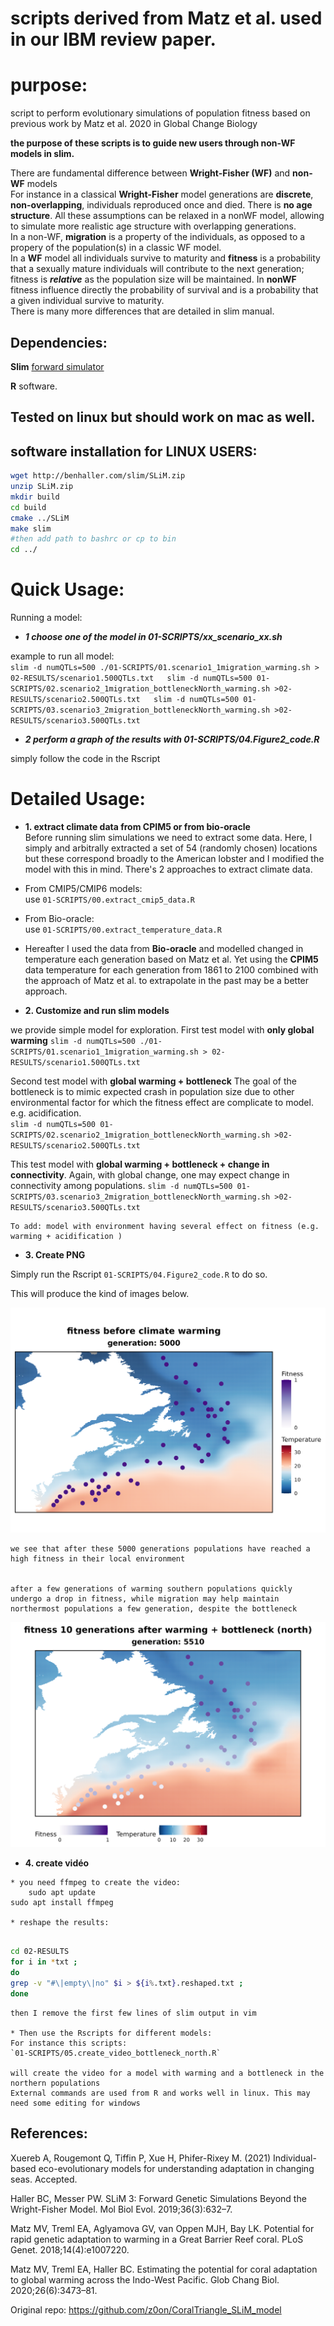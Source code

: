 # scripts derived from Matz et al. used in our IBM review paper.
# purpose:

script to perform evolutionary simulations of population fitness 
based on previous work by Matz et al. 2020 in Global Change Biology

**the purpose of these scripts is to guide new users through non-WF models in slim.**  

There are fundamental difference between **Wright-Fisher (WF)** and **non-WF** models  
For instance in a classical **Wright-Fisher** model generations are **discrete**, **non-overlapping**, individuals reproduced once and died. There is **no age structure**. All these assumptions can be relaxed in a nonWF model, allowing to simulate more realistic age structure with overlapping generations.  
In a non-WF, **migration** is a property of the individuals, as opposed to a propery of the population(s) in a classic WF model.  
In a **WF** model all individuals survive to maturity and **fitness** is a probability that a sexually mature individuals will contribute to the next generation; fitness is **_relative_** as the population size will be maintained. In **nonWF** fitness influence directly the probability of survival and is a probability that a given individual survive to maturity.  
There is many more differences that are detailed in slim manual.


## Dependencies:

**Slim** [forward simulator](https://messerlab.org/slim/)

**R** software.

## Tested on linux but should work on mac as well. 

## software installation for LINUX USERS:

```bash
wget http://benhaller.com/slim/SLiM.zip
unzip SLiM.zip
mkdir build
cd build
cmake ../SLiM
make slim
#then add path to bashrc or cp to bin
cd ../

```

# Quick Usage:

Running a model: 

 * **_1 choose one of the model in 01-SCRIPTS/xx_scenario_xx.sh_**

example to run all model:  
    ```
    slim -d numQTLs=500 ./01-SCRIPTS/01.scenario1_1migration_warming.sh > 02-RESULTS/scenario1.500QTLs.txt  
    slim -d numQTLs=500 01-SCRIPTS/02.scenario2_1migration_bottleneckNorth_warming.sh >02-RESULTS/scenario2.500QTLs.txt  
    slim -d numQTLs=500 01-SCRIPTS/03.scenario3_2migration_bottleneckNorth_warming.sh >02-RESULTS/scenario3.500QTLs.txt  
    ```

 * **_2 perform a graph of the results with 01-SCRIPTS/04.Figure2_code.R_**   
   
  simply follow the code in the Rscript  


# Detailed Usage:
 
   * **1. extract climate data from CPIM5 or from bio-oracle**    
   Before running slim simulations we need to extract some data. 
   Here, I simply and arbitrally extracted a set of 54 (randomly chosen) locations but these correspond broadly to the American lobster and I modified the model with this in mind.
   There's 2 approaches to extract climate data.
   * From CMIP5/CMIP6 models:  
        use `01-SCRIPTS/00.extract_cmip5_data.R`  
   * From Bio-oracle:  
        use `01-SCRIPTS/00.extract_temperature_data.R`  
       
   * Hereafter I used the data from **Bio-oracle** and modelled changed in temperature each generation based on Matz et al. 
        Yet using the **CPIM5** data temperature for each generation from 1861 to 2100 combined with the approach of Matz et al. to extrapolate in the past may be a better approach. 
   
   
   * **2. Customize and run slim models** 

we provide simple model for exploration.
    First test model with **only global warming** 
      ```
    slim -d numQTLs=500 ./01-SCRIPTS/01.scenario1_1migration_warming.sh > 02-RESULTS/scenario1.500QTLs.txt
    ```
    
Second test model with **global warming + bottleneck**  The goal of the bottleneck is to mimic expected crash in population size due to other environmental factor for which the fitness effect are complicate to model. e.g. acidification.       
    ```
    slim -d numQTLs=500 01-SCRIPTS/02.scenario2_1migration_bottleneckNorth_warming.sh >02-RESULTS/scenario2.500QTLs.txt  
    ```

This test model with **global warming + bottleneck + change in connectivity**. Again, with global change, one may expect change in connectivity among populations.
    ```
    slim -d numQTLs=500 01-SCRIPTS/03.scenario3_2migration_bottleneckNorth_warming.sh >02-RESULTS/scenario3.500QTLs.txt  
    ```
    
    To add: model with environment having several effect on fitness (e.g. warming + acidification )
    

   * **3. Create PNG**   

  Simply run the Rscript ```01-SCRIPTS/04.Figure2_code.R```  to do so.   
  
  This will produce the kind of images below.   
  
  ![example_graph](https://github.com/QuentinRougemont/marine_IBM_paper/blob/main/pictures/example.png) 

  
	we see that after these 5000 generations populations have reached a high fitness in their local environment 


   	after a few generations of warming southern populations quickly undergo a drop in fitness, while migration may help maintain northermost populations a few generation, despite the bottleneck  

   ![example_graph](https://github.com/QuentinRougemont/marine_IBM_paper/blob/main/pictures/example2.png)
  
  
  
   * **4. create vidéo**  
   
    * you need ffmpeg to create the video:  
    	sudo apt update  
	sudo apt install ffmpeg 

    * reshape the results:  
    
```bash
    
cd 02-RESULTS
for i in *txt ;
do
grep -v "#\|empty\|no" $i > ${i%.txt}.reshaped.txt ;
done
```
    
    
    then I remove the first few lines of slim output in vim
    
    * Then use the Rscripts for different models:  
    For instance this scripts:
    `01-SCRIPTS/05.create_video_bottleneck_north.R`
    
    will create the video for a model with warming and a bottleneck in the northern populations 
    External commands are used from R and works well in linux. This may need some editing for windows 

     
## References:

Xuereb A, Rougemont Q, Tiffin P, Xue H, Phifer-Rixey M. (2021) Individual-based eco-evolutionary models for understanding adaptation in changing seas. Accepted.


Haller BC, Messer PW. SLiM 3: Forward Genetic Simulations Beyond the Wright-Fisher Model. Mol Biol Evol. 2019;36(3):632–7.  

Matz MV, Treml EA, Aglyamova GV, van Oppen MJH, Bay LK. Potential for rapid genetic adaptation to warming in a Great Barrier Reef coral. PLoS Genet. 2018;14(4):e1007220.  

Matz MV, Treml EA, Haller BC. Estimating the potential for coral adaptation to global warming across the Indo-West Pacific. Glob Chang Biol. 2020;26(6):3473–81.  

Original repo: https://github.com/z0on/CoralTriangle_SLiM_model
